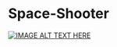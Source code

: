 # Space-Shooter
[![IMAGE ALT TEXT HERE](https://img.youtube.com/vi/YOUTUBE_VIDEO_ID_HERE/0.jpg)](https://www.youtube.com/watch?v=YRSVMCDaOp0)
